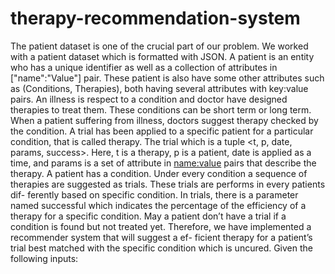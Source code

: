 # therapy-recommendation-system
The patient dataset is one of the crucial part of our problem. We worked with a patient dataset which is formatted with JSON. A patient is an entity who has a unique identifier as well as a collection of attributes in ["name":"Value"] pair. These patient is also have some other attributes such as (Conditions, Therapies), both having several attributes with key:value pairs. An illness is respect to a condition and doctor have designed therapies to treat them. These conditions can be short term or long term. When a patient suffering from illness, doctors suggest therapy checked by the condition. A trial has been applied to a specific patient for a particular condition, that is called therapy. The trial which is a tuple <t, p, date, params, success>. Here, t is a therapy, p is a patient, date is applied as a time, and params is a set of attribute in <name:value> pairs that describe the therapy. A patient has a condition. Under every condition a sequence of therapies are suggested as trials. These trials are performs in every patients dif- ferently based on specific condition. In trials, there is a parameter named successful which indicates the percentage of the efficiency of a therapy for a specific condition. May a patient don’t have a trial if a condition is found but not treated yet. Therefore, we have implemented a recommender system that will suggest a ef- ficient therapy for a patient’s trial best matched with the specific condition which is uncured. Given the following inputs:
